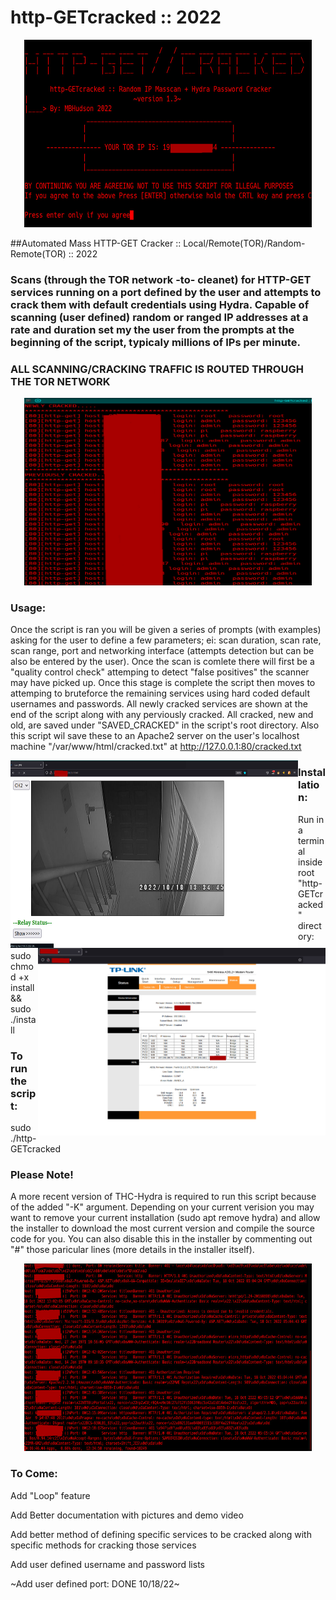 # http-GETcracked :: 2022
 <p align="center">
  <img width="460" height="300" src="https://github.com/MBHudson/http-GETcracked/blob/main/main.jpg">
</p>


##Automated Mass HTTP-GET Cracker :: Local/Remote(TOR)/Random-Remote(TOR) :: 2022
### Scans (through the TOR network -to- cleanet) for HTTP-GET services running on a port defined by the user and attempts to crack them with default credentials using Hydra. Capable of scanning (user defined) random or ranged IP addresses at a rate and duration set my the user from the prompts at the beginning of the script, typicaly millions of IPs per minute.

### ALL SCANNING/CRACKING TRAFFIC IS ROUTED THROUGH THE TOR NETWORK

 <p align="center">
  <img width="460" height="300" src="https://github.com/MBHudson/http-GETcracked/blob/main/pass.jpg">
</p>


### Usage:

Once the script is ran you will be given a series of prompts (with examples) asking for the user to define a few parameters; ei: scan duration, scan rate, scan range, port and networking interface (attempts detection but can be also be entered by the user). Once the scan is comlete there will first be a "quality control check" attemping to detect "false positives" the scanner may have picked up. Once this stage is complete the script then moves to attemping to bruteforce the remaining services using hard coded default usernames and passwords. All newly cracked services are shown at the end of the script along with any perviously cracked. All cracked, new and old, are saved under "SAVED_CRACKED" in the script's root directory. Also this script wil save these to an Apache2 server on the user's localhost machine "/var/www/html/cracked.txt" at http://127.0.0.1:80/cracked.txt 
 
 <img align="left" width="460" height="300" src="https://github.com/MBHudson/http-GETcracked/blob/main/cam.jpg"> <img align="right" width="460" height="300" src="https://github.com/MBHudson/http-GETcracked/blob/main/router.jpg">


### Installation:

Run in a terminal inside root "http-GETcracked" directory:

sudo chmod +x install && sudo ./install


### To run the script:

sudo ./http-GETcracked


### Please Note!

A more recent version of THC-Hydra is required to run this script because of the added "-K" argument. Depending on your current verision you may want to remove your current installation (sudo apt remove hydra) and allow the installer to download the most current version and compile the source code for you. You can also disable this in the installer by commenting out "#" those paricular lines (more details in the installer itself).


 <p align="center">
  <img width="460" height="300" src="https://github.com/MBHudson/http-GETcracked/blob/main/banner.jpg">
</p>

### To Come:

Add "Loop" feature

Add Better documentation with pictures and demo video

Add better method of defining specific services to be cracked along with specific methods for cracking those services

Add user defined username and password lists

~Add user defined port: DONE 10/18/22~
